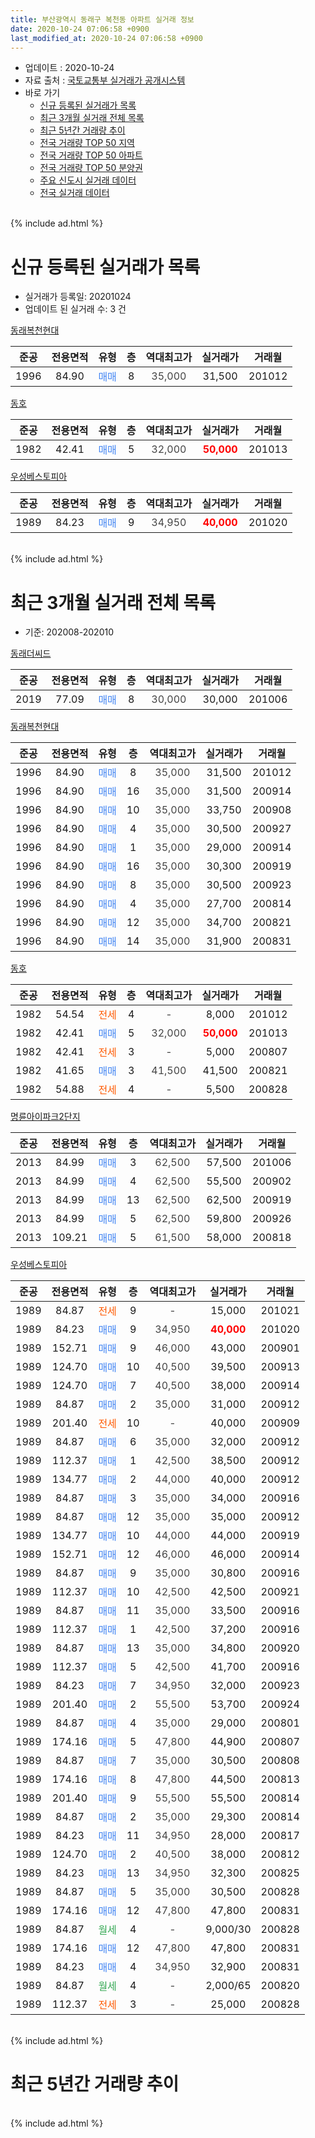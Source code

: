 ```yaml
---
title: 부산광역시 동래구 복천동 아파트 실거래 정보
date: 2020-10-24 07:06:58 +0900
last_modified_at: 2020-10-24 07:06:58 +0900
---
```


* 업데이트 : 2020-10-24
* 자료 출처 : [국토교통부 실거래가 공개시스템](http://rt.molit.go.kr)
* 바로 가기
    * [신규 등록된 실거래가 목록](#신규-등록된-실거래가-목록)
    * [최근 3개월 실거래 전체 목록](#최근-3개월-실거래-전체-목록)
    * [최근 5년간 거래량 추이](#최근-5년간-거래량-추이)
    * [전국 거래량 TOP 50 지역](https://inasie.github.io/apt-trade-info/최근-3개월-전국에서-가장-거래가-많이-발생한-지역)
    * [전국 거래량 TOP 50 아파트](https://inasie.github.io/apt-trade-info/최근-3개월-전국에서-가장-거래가-많이-발생한-아파트)
    * [전국 거래량 TOP 50 분양권](https://inasie.github.io/apt-trade-info/최근-3개월-전국에서-가장-거래가-많이-발생한-분양권)
    * [주요 신도시 실거래 데이터](https://inasie.github.io/apt-trade-info/주요-신도시)
    * [전국 실거래 데이터](https://inasie.github.io/apt-trade-info/전국)
<br>
{% include ad.html %}
<br>

# 신규 등록된 실거래가 목록
* 실거래가 등록일: 20201024
* 업데이트 된 실거래 수: 3 건


[동래복천현대](https://search.naver.com/search.naver?query=%EB%B6%80%EC%82%B0%EA%B4%91%EC%97%AD%EC%8B%9C+%EB%8F%99%EB%9E%98%EA%B5%AC+%EB%B3%B5%EC%B2%9C%EB%8F%99+%EB%8F%99%EB%9E%98%EB%B3%B5%EC%B2%9C%ED%98%84%EB%8C%80)

|준공|전용면적|유형|층|역대최고가|실거래가|거래월|
|:---:|:---:|:---:|:---:|:---:|:---:|:---:|
|1996|84.90|<span style="color:#4285f3">매매</span>|8|<span style="color:#444444">35,000</span>|31,500|201012|

[동호](https://search.naver.com/search.naver?query=%EB%B6%80%EC%82%B0%EA%B4%91%EC%97%AD%EC%8B%9C+%EB%8F%99%EB%9E%98%EA%B5%AC+%EB%B3%B5%EC%B2%9C%EB%8F%99+%EB%8F%99%ED%98%B8)

|준공|전용면적|유형|층|역대최고가|실거래가|거래월|
|:---:|:---:|:---:|:---:|:---:|:---:|:---:|
|1982|42.41|<span style="color:#4285f3">매매</span>|5|<span style="color:#444444">32,000</span>|<b><span style="color:#ff0000">50,000</span></b>|201013|

[우성베스토피아](https://search.naver.com/search.naver?query=%EB%B6%80%EC%82%B0%EA%B4%91%EC%97%AD%EC%8B%9C+%EB%8F%99%EB%9E%98%EA%B5%AC+%EB%B3%B5%EC%B2%9C%EB%8F%99+%EC%9A%B0%EC%84%B1%EB%B2%A0%EC%8A%A4%ED%86%A0%ED%94%BC%EC%95%84)

|준공|전용면적|유형|층|역대최고가|실거래가|거래월|
|:---:|:---:|:---:|:---:|:---:|:---:|:---:|
|1989|84.23|<span style="color:#4285f3">매매</span>|9|<span style="color:#444444">34,950</span>|<b><span style="color:#ff0000">40,000</span></b>|201020|


<br>
{% include ad.html %}
<br>

# 최근 3개월 실거래 전체 목록
* 기준: 202008-202010


[동래더씨드](https://search.naver.com/search.naver?query=%EB%B6%80%EC%82%B0%EA%B4%91%EC%97%AD%EC%8B%9C+%EB%8F%99%EB%9E%98%EA%B5%AC+%EB%B3%B5%EC%B2%9C%EB%8F%99+%EB%8F%99%EB%9E%98%EB%8D%94%EC%94%A8%EB%93%9C)

|준공|전용면적|유형|층|역대최고가|실거래가|거래월|
|:---:|:---:|:---:|:---:|:---:|:---:|:---:|
|2019|77.09|<span style="color:#4285f3">매매</span>|8|<span style="color:#444444">30,000</span>|30,000|201006|

[동래복천현대](https://search.naver.com/search.naver?query=%EB%B6%80%EC%82%B0%EA%B4%91%EC%97%AD%EC%8B%9C+%EB%8F%99%EB%9E%98%EA%B5%AC+%EB%B3%B5%EC%B2%9C%EB%8F%99+%EB%8F%99%EB%9E%98%EB%B3%B5%EC%B2%9C%ED%98%84%EB%8C%80)

|준공|전용면적|유형|층|역대최고가|실거래가|거래월|
|:---:|:---:|:---:|:---:|:---:|:---:|:---:|
|1996|84.90|<span style="color:#4285f3">매매</span>|8|<span style="color:#444444">35,000</span>|31,500|201012|
|1996|84.90|<span style="color:#4285f3">매매</span>|16|<span style="color:#444444">35,000</span>|31,500|200914|
|1996|84.90|<span style="color:#4285f3">매매</span>|10|<span style="color:#444444">35,000</span>|33,750|200908|
|1996|84.90|<span style="color:#4285f3">매매</span>|4|<span style="color:#444444">35,000</span>|30,500|200927|
|1996|84.90|<span style="color:#4285f3">매매</span>|1|<span style="color:#444444">35,000</span>|29,000|200914|
|1996|84.90|<span style="color:#4285f3">매매</span>|16|<span style="color:#444444">35,000</span>|30,300|200919|
|1996|84.90|<span style="color:#4285f3">매매</span>|8|<span style="color:#444444">35,000</span>|30,500|200923|
|1996|84.90|<span style="color:#4285f3">매매</span>|4|<span style="color:#444444">35,000</span>|27,700|200814|
|1996|84.90|<span style="color:#4285f3">매매</span>|12|<span style="color:#444444">35,000</span>|34,700|200821|
|1996|84.90|<span style="color:#4285f3">매매</span>|14|<span style="color:#444444">35,000</span>|31,900|200831|

[동호](https://search.naver.com/search.naver?query=%EB%B6%80%EC%82%B0%EA%B4%91%EC%97%AD%EC%8B%9C+%EB%8F%99%EB%9E%98%EA%B5%AC+%EB%B3%B5%EC%B2%9C%EB%8F%99+%EB%8F%99%ED%98%B8)

|준공|전용면적|유형|층|역대최고가|실거래가|거래월|
|:---:|:---:|:---:|:---:|:---:|:---:|:---:|
|1982|54.54|<span style="color:#ff5a00">전세</span>|4|<span style="color:#444444">-</span>|8,000|201012|
|1982|42.41|<span style="color:#4285f3">매매</span>|5|<span style="color:#444444">32,000</span>|<b><span style="color:#ff0000">50,000</span></b>|201013|
|1982|42.41|<span style="color:#ff5a00">전세</span>|3|<span style="color:#444444">-</span>|5,000|200807|
|1982|41.65|<span style="color:#4285f3">매매</span>|3|<span style="color:#444444">41,500</span>|41,500|200821|
|1982|54.88|<span style="color:#ff5a00">전세</span>|4|<span style="color:#444444">-</span>|5,500|200828|

[명륜아이파크2단지](https://search.naver.com/search.naver?query=%EB%B6%80%EC%82%B0%EA%B4%91%EC%97%AD%EC%8B%9C+%EB%8F%99%EB%9E%98%EA%B5%AC+%EB%B3%B5%EC%B2%9C%EB%8F%99+%EB%AA%85%EB%A5%9C%EC%95%84%EC%9D%B4%ED%8C%8C%ED%81%AC2%EB%8B%A8%EC%A7%80)

|준공|전용면적|유형|층|역대최고가|실거래가|거래월|
|:---:|:---:|:---:|:---:|:---:|:---:|:---:|
|2013|84.99|<span style="color:#4285f3">매매</span>|3|<span style="color:#444444">62,500</span>|57,500|201006|
|2013|84.99|<span style="color:#4285f3">매매</span>|4|<span style="color:#444444">62,500</span>|55,500|200902|
|2013|84.99|<span style="color:#4285f3">매매</span>|13|<span style="color:#444444">62,500</span>|62,500|200919|
|2013|84.99|<span style="color:#4285f3">매매</span>|5|<span style="color:#444444">62,500</span>|59,800|200926|
|2013|109.21|<span style="color:#4285f3">매매</span>|5|<span style="color:#444444">61,500</span>|58,000|200818|

[우성베스토피아](https://search.naver.com/search.naver?query=%EB%B6%80%EC%82%B0%EA%B4%91%EC%97%AD%EC%8B%9C+%EB%8F%99%EB%9E%98%EA%B5%AC+%EB%B3%B5%EC%B2%9C%EB%8F%99+%EC%9A%B0%EC%84%B1%EB%B2%A0%EC%8A%A4%ED%86%A0%ED%94%BC%EC%95%84)

|준공|전용면적|유형|층|역대최고가|실거래가|거래월|
|:---:|:---:|:---:|:---:|:---:|:---:|:---:|
|1989|84.87|<span style="color:#ff5a00">전세</span>|9|<span style="color:#444444">-</span>|15,000|201021|
|1989|84.23|<span style="color:#4285f3">매매</span>|9|<span style="color:#444444">34,950</span>|<b><span style="color:#ff0000">40,000</span></b>|201020|
|1989|152.71|<span style="color:#4285f3">매매</span>|9|<span style="color:#444444">46,000</span>|43,000|200901|
|1989|124.70|<span style="color:#4285f3">매매</span>|10|<span style="color:#444444">40,500</span>|39,500|200913|
|1989|124.70|<span style="color:#4285f3">매매</span>|7|<span style="color:#444444">40,500</span>|38,000|200914|
|1989|84.87|<span style="color:#4285f3">매매</span>|2|<span style="color:#444444">35,000</span>|31,000|200912|
|1989|201.40|<span style="color:#ff5a00">전세</span>|10|<span style="color:#444444">-</span>|40,000|200909|
|1989|84.87|<span style="color:#4285f3">매매</span>|6|<span style="color:#444444">35,000</span>|32,000|200912|
|1989|112.37|<span style="color:#4285f3">매매</span>|1|<span style="color:#444444">42,500</span>|38,500|200912|
|1989|134.77|<span style="color:#4285f3">매매</span>|2|<span style="color:#444444">44,000</span>|40,000|200912|
|1989|84.87|<span style="color:#4285f3">매매</span>|3|<span style="color:#444444">35,000</span>|34,000|200916|
|1989|84.87|<span style="color:#4285f3">매매</span>|12|<span style="color:#444444">35,000</span>|35,000|200912|
|1989|134.77|<span style="color:#4285f3">매매</span>|10|<span style="color:#444444">44,000</span>|44,000|200919|
|1989|152.71|<span style="color:#4285f3">매매</span>|12|<span style="color:#444444">46,000</span>|46,000|200914|
|1989|84.87|<span style="color:#4285f3">매매</span>|9|<span style="color:#444444">35,000</span>|30,800|200916|
|1989|112.37|<span style="color:#4285f3">매매</span>|10|<span style="color:#444444">42,500</span>|42,500|200921|
|1989|84.87|<span style="color:#4285f3">매매</span>|11|<span style="color:#444444">35,000</span>|33,500|200916|
|1989|112.37|<span style="color:#4285f3">매매</span>|1|<span style="color:#444444">42,500</span>|37,200|200916|
|1989|84.87|<span style="color:#4285f3">매매</span>|13|<span style="color:#444444">35,000</span>|34,800|200920|
|1989|112.37|<span style="color:#4285f3">매매</span>|5|<span style="color:#444444">42,500</span>|41,700|200916|
|1989|84.23|<span style="color:#4285f3">매매</span>|7|<span style="color:#444444">34,950</span>|32,000|200923|
|1989|201.40|<span style="color:#4285f3">매매</span>|2|<span style="color:#444444">55,500</span>|53,700|200924|
|1989|84.87|<span style="color:#4285f3">매매</span>|4|<span style="color:#444444">35,000</span>|29,000|200801|
|1989|174.16|<span style="color:#4285f3">매매</span>|5|<span style="color:#444444">47,800</span>|44,900|200807|
|1989|84.87|<span style="color:#4285f3">매매</span>|7|<span style="color:#444444">35,000</span>|30,500|200808|
|1989|174.16|<span style="color:#4285f3">매매</span>|8|<span style="color:#444444">47,800</span>|44,500|200813|
|1989|201.40|<span style="color:#4285f3">매매</span>|9|<span style="color:#444444">55,500</span>|55,500|200814|
|1989|84.87|<span style="color:#4285f3">매매</span>|2|<span style="color:#444444">35,000</span>|29,300|200814|
|1989|84.23|<span style="color:#4285f3">매매</span>|11|<span style="color:#444444">34,950</span>|28,000|200817|
|1989|124.70|<span style="color:#4285f3">매매</span>|2|<span style="color:#444444">40,500</span>|38,000|200812|
|1989|84.23|<span style="color:#4285f3">매매</span>|13|<span style="color:#444444">34,950</span>|32,300|200825|
|1989|84.87|<span style="color:#4285f3">매매</span>|5|<span style="color:#444444">35,000</span>|30,500|200828|
|1989|174.16|<span style="color:#4285f3">매매</span>|12|<span style="color:#444444">47,800</span>|47,800|200831|
|1989|84.87|<span style="color:#34a853">월세</span>|4|<span style="color:#444444">-</span>|9,000/30|200828|
|1989|174.16|<span style="color:#4285f3">매매</span>|12|<span style="color:#444444">47,800</span>|47,800|200831|
|1989|84.23|<span style="color:#4285f3">매매</span>|4|<span style="color:#444444">34,950</span>|32,900|200831|
|1989|84.87|<span style="color:#34a853">월세</span>|4|<span style="color:#444444">-</span>|2,000/65|200820|
|1989|112.37|<span style="color:#ff5a00">전세</span>|3|<span style="color:#444444">-</span>|25,000|200828|


<br>
{% include ad.html %}
<br>

# 최근 5년간 거래량 추이


<div style="width:100%;">
    <canvas id="deal_progress" height="200"></canvas>
</div>

<script>
new Chart(document.getElementById("deal_progress"), {
    type: 'line',
    data: {
        labels: ['201510','201511','201512','201601','201602','201603','201604','201605','201606','201607','201608','201609','201610','201611','201612','201701','201702','201703','201704','201705','201706','201707','201708','201709','201710','201711','201712','201801','201802','201803','201804','201805','201806','201807','201808','201809','201810','201811','201812','201901','201902','201903','201904','201905','201906','201907','201908','201909','201910','201911','201912','202001','202002','202003','202004','202005','202006','202007','202008','202009','202010'],
        datasets: [{
            label: '매매',
            pointRadius: 1,
            data: [9, 7, 5, 5, 5, 5, 10, 6, 10, 6, 8, 14, 22, 15, 5, 3, 2, 6, 4, 9, 7, 4, 5, 5, 5, 3, 2, 5, 6, 6, 1, 1, 0, 3, 3, 3, 3, 3, 2, 1, 1, 4, 7, 1, 2, 2, 2, 9, 18, 29, 18, 9, 19, 14, 7, 13, 25, 22, 18, 28, 5],
            borderColor: "rgba(255, 201, 14, 1)",
            backgroundColor: "rgba(255, 201, 14, 0.5)",
            fill: false,
            lineTension: 0
        },{
            label: '전월세',
            pointRadius: 1,
            data: [1, 2, 7, 26, 7, 6, 3, 4, 4, 3, 2, 4, 4, 5, 4, 4, 2, 2, 3, 5, 4, 3, 6, 6, 0, 4, 3, 12, 6, 4, 4, 0, 4, 3, 4, 2, 3, 1, 3, 1, 5, 3, 0, 3, 0, 0, 2, 3, 3, 4, 6, 11, 5, 9, 2, 8, 4, 3, 5, 1, 2],
            borderColor: "rgba(0, 141, 185, 1)",
            backgroundColor: "rgba(0, 141, 185, 0.5)",
            fill: false,
            lineTension: 0
        }
        ]
    },
    options: {
        responsive: true,
        title: {
            display: false
        },
        tooltips: {
            mode: 'index',
            intersect: false
        },
        hover: {
            mode: 'nearest',
            intersect: true
        },
        scales: {
            xAxes: [{
                display: true,
                scaleLabel: {
                    display: true,
                    labelString: '년/월'
                }
            }],
            yAxes: [{
                display: true,
                ticks: {
                    suggestedMin: 0,
                },
                scaleLabel: {
                    display: true,
                    labelString: '실거래 수'
                }
            }]
        }
    }
});

</script>


<br>
{% include ad.html %}
<br>

